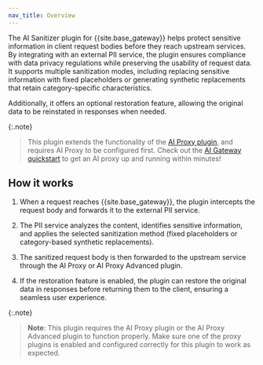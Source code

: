 ```yaml
---
nav_title: Overview
---
```


The AI Sanitizer plugin for {{site.base_gateway}} helps protect sensitive information in client request bodies before they reach upstream services.
By integrating with an external PII service, the plugin ensures compliance with data privacy regulations while preserving the usability of request data.
It supports multiple sanitization modes, including replacing sensitive information with fixed placeholders or generating synthetic replacements that retain category-specific characteristics.

Additionally, it offers an optional restoration feature, allowing the original data to be reinstated in responses when needed.

{:.note}
> This plugin extends the functionality of the [AI Proxy plugin](/hub/kong-inc/ai-proxy/), and requires AI Proxy to be configured first. 
Check out the [AI Gateway quickstart](/gateway/latest/get-started/ai-gateway/) to get an AI proxy up and running within minutes!
## How it works

1. When a request reaches {{site.base_gateway}}, the plugin intercepts the request body and forwards it to the external PII service.

2. The PII service analyzes the content, identifies sensitive information, and applies the selected sanitization method (fixed placeholders or category-based synthetic replacements).

3. The sanitized request body is then forwarded to the upstream service through the AI Proxy or AI Proxy Advanced plugin.

4. If the restoration feature is enabled, the plugin can restore the original data in responses before returning them to the client, ensuring a seamless user experience.

{:.note}
> **Note**: This plugin requires the AI Proxy plugin or the AI Proxy Advanced plugin to function properly. Make sure one of the proxy plugins is enabled and configured correctly for this plugin to work as expected.
